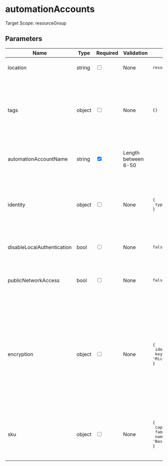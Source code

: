 ﻿# automationAccounts

Target Scope: resourceGroup

## Parameters
| Name | Type | Required | Validation | Default value | Description |
| -- |  -- | -- | -- | -- | -- |
| location | string | <input type="checkbox"> | None | <pre>resourceGroup().location</pre> | Specifies the Azure location where the key vault should be created. |
| tags | object | <input type="checkbox"> | None | <pre>{}</pre> | The tags to apply to this resource. This is an object with key/value pairs.<br>Example:<br>{<br>&nbsp;&nbsp;&nbsp;FirstTag: myvalue<br>&nbsp;&nbsp;&nbsp;SecondTag: another value<br>} |
| automationAccountName | string | <input type="checkbox" checked> | Length between 6-50 | <pre></pre> | The name of the Automation Account to be upserted.<br>Min length: 6<br>Max length: 50 |
| identity | object | <input type="checkbox"> | None | <pre>{<br>  type: 'SystemAssigned'<br>}</pre> | Sets the identity property for the automation account<br>Example:<br>{<br>&nbsp;&nbsp;&nbsp;type: 'UserAssigned'<br>&nbsp;&nbsp;&nbsp;userAssignedIdentities: userAssignedIdentities<br>}' |
| disableLocalAuthentication | bool | <input type="checkbox"> | None | <pre>false</pre> | Indicates whether requests using non-AAD authentication are blocked |
| publicNetworkAccess | bool | <input type="checkbox"> | None | <pre>false</pre> | Indicates whether traffic on the non-ARM endpoint (Webhook/Agent) is allowed from the public internet |
| encryption | object | <input type="checkbox"> | None | <pre>{<br>  identity: {}<br>  keySource: 'Microsoft.Automation'<br>}</pre> | Set the encryption properties for the automation account<br>Example:<br>{<br>&nbsp;&nbsp;&nbsp;identity: {<br>&nbsp;&nbsp;&nbsp;&nbsp;&nbsp;userAssignedIdentity: any()<br>&nbsp;&nbsp;&nbsp;}<br>&nbsp;&nbsp;&nbsp;keySource: 'Microsoft.Keyvault'<br>&nbsp;&nbsp;&nbsp;keyVaultProperties: {<br>&nbsp;&nbsp;&nbsp;&nbsp;&nbsp;keyName: 'string'<br>&nbsp;&nbsp;&nbsp;&nbsp;&nbsp;keyvaultUri: 'string'<br>&nbsp;&nbsp;&nbsp;&nbsp;&nbsp;keyVersion: 'string'<br>&nbsp;&nbsp;&nbsp;}<br>} |
| sku | object | <input type="checkbox"> | None | <pre>{<br>  capacity: null<br>  family: null<br>  name: 'Basic'<br>}</pre> | Sets the SKU of the automation account<br>Example:<br>{<br>&nbsp;&nbsp;&nbsp;capacity: null<br>&nbsp;&nbsp;&nbsp;family: null<br>&nbsp;&nbsp;&nbsp;name: 'Free'<br>} |
